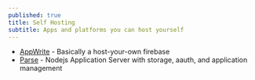 ```yaml
---
published: true
title: Self Hosting
subtitle: Apps and platforms you can host yourself
---
```


- [AppWrite](https://appwrite.io) - Basically a host-your-own firebase
- [Parse](https://parseplatform.org/) - Nodejs Application Server with storage, aauth, and application management
